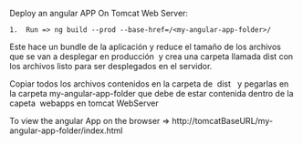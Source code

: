 Deploy an angular APP On Tomcat Web Server: 

	1.	Run => ng build --prod --base-href=/<my-angular-app-folder>/
  Este hace un bundle de la aplicación y reduce el tamaño de los archivos que se van a desplegar en producción  
  y crea una carpeta llamada dist con los archivos listo para ser desplegados en el servidor.
	
  
  Copiar todos los archivos contenidos en la carpeta de  dist  
  y pegarlas en la carpeta my-angular-app-folder que debe de estar contenida dentro de la capeta  webapps en tomcat WebServer
  
 To view the angular App on the browser =>  http://tomcatBaseURL/my-angular-app-folder/index.html 
